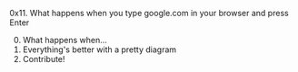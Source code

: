 0x11. What happens when you type google.com in your browser and press Enter

0. What happens when...
1. Everything's better with a pretty diagram
2. Contribute!

